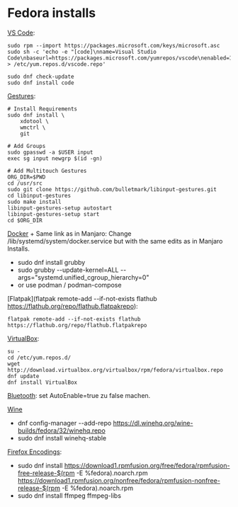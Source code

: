 # Fedora installs

[VS Code](https://code.visualstudio.com/docs/setup/linux):
```shell
sudo rpm --import https://packages.microsoft.com/keys/microsoft.asc
sudo sh -c 'echo -e "[code]\nname=Visual Studio Code\nbaseurl=https://packages.microsoft.com/yumrepos/vscode\nenabled=1\ngpgcheck=1\ngpgkey=https://packages.microsoft.com/keys/microsoft.asc" > /etc/yum.repos.d/vscode.repo'

sudo dnf check-update
sudo dnf install code
```

[Gestures](https://unix.stackexchange.com/questions/515382/how-do-i-enable-touch-gestures-in-fedora-mate-gnome-kde):
```shell
# Install Requirements
sudo dnf install \
    xdotool \
    wmctrl \
    git

# Add Groups
sudo gpasswd -a $USER input
exec sg input newgrp $(id -gn)

# Add Multitouch Gestures
ORG_DIR=$PWD
cd /usr/src
sudo git clone https://github.com/bulletmark/libinput-gestures.git
cd libinput-gestures
sudo make install
libinput-gestures-setup autostart
libinput-gestures-setup start
cd $ORG_DIR
```

[Docker](https://blog.christophersmart.com/2019/12/15/enabling-docker-in-fedora-31-by-reverting-to-cgroups-v1/) + Same link as in Manjaro:
Change /lib/systemd/system/docker.service but with the same edits as in Manjaro Installs.
- sudo dnf install grubby
- sudo grubby --update-kernel=ALL --args="systemd.unified_cgroup_hierarchy=0"
- or use podman / podman-compose

[Flatpak](flatpak remote-add --if-not-exists flathub https://flathub.org/repo/flathub.flatpakrepo):
```shell
flatpak remote-add --if-not-exists flathub https://flathub.org/repo/flathub.flatpakrepo
```

[VirtualBox](https://www.if-not-true-then-false.com/2010/install-virtualbox-with-yum-on-fedora-centos-red-hat-rhel/):
```shell
su -
cd /etc/yum.repos.d/
wget http://download.virtualbox.org/virtualbox/rpm/fedora/virtualbox.repo
dnf update
dnf install VirtualBox
```

[Bluetooth](https://askubuntu.com/a/155886):
set AutoEnable=true zu false machen.

[Wine](https://www.fosslinux.com/39908/how-to-install-wine-on-fedora-workstation.htm)
- dnf config-manager --add-repo https://dl.winehq.org/wine-builds/fedora/32/winehq.repo 
- sudo dnf install winehq-stable

[Firefox Encodings](https://rpmfusion.org/Configuration):
- sudo dnf install https://download1.rpmfusion.org/free/fedora/rpmfusion-free-release-$(rpm -E %fedora).noarch.rpm https://download1.rpmfusion.org/nonfree/fedora/rpmfusion-nonfree-release-$(rpm -E %fedora).noarch.rpm
- sudo dnf install ffmpeg ffmpeg-libs